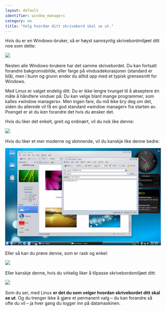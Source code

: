 ```yaml
---
layout: default
identifier: window_managers
category: no
title: "Velg hvordan ditt skrivebord skal se ut."
---
```


Hvis du er en Windows-bruker, så er høyst sannsynlig skrivebordmiljøet ditt noe som dette:

<img src="/img/windows_vista.jpg" />

Nesten alle Windows-brukere har det samme skrivebordet. Du kan fortsatt forandre bakgrunnsbilde, eller farge på vindusdekorasjoner (standard er blå), men i bunn og grunn ender du alltid opp med et typisk grensesnitt for Windows.

Med Linux er valget endelig ditt. Du er ikke lengre tvunget til å akseptere én måte å håndtere vinduer på: Du kan velge blant mange programmer, som kalles «window managers». Men ingen fare, du <i>må</i> ikke bry deg om det, siden du allerede vil få en god standard «window manager» fra starten av. Poenget er at du <i>kan</i> forandre det hvis du ønsker det.

Hvis du liker det enkelt, greit og ordinært, vil du nok like denne:

<img src="/img/ubuntu.jpg"/>

Hvis du liker et mer moderne og skinnende, vil du kanskje like denne bedre:

<img src="/img/kde.png" />

Eller så kan du prøve denne, som er rask og enkel:

<img src="/img/xfce.jpg" />

Eller kanskje denne, hvis du virkelig liker å tilpasse skrivebordsmiljøet ditt:

<img src="/img/wm.jpg" />

Som du ser, med Linux <b>er det du som velger hvordan skrivebordet ditt skal se ut</b>. Og du trenger ikke å gjøre et permanent valg – du kan forandre så ofte du vil – ja hver gang du logger inn på datamaskinen.




